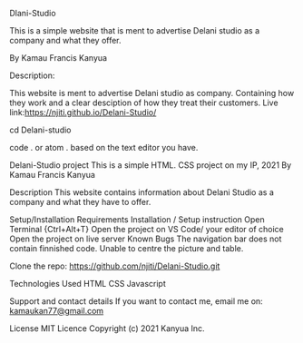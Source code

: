 Dlani-Studio

This is a simple website that is ment to advertise Delani studio as a company and what they offer.

By Kamau Francis Kanyua

Description:

This website is ment to advertise Delani studio as company. Containing how they work and a clear desciption of how they treat their customers.
Live link:https://njiti.github.io/Delani-Studio/


cd Delani-studio

code . or atom . based on the text editor you have.

Delani-Studio project This is a simple HTML. CSS project on my IP, 2021 By Kamau Francis Kanyua

Description This website contains information about Delani Studio as a company and what they have to offer. 

Setup/Installation Requirements Installation / Setup instruction Open Terminal {Ctrl+Alt+T}
Open the project on VS Code/ your editor of choice Open the project on live server Known Bugs The navigation bar does not contain finnished code. Unable to centre the picture and table.

Clone the repo:
https://github.com/njiti/Delani-Studio.git


Technologies Used HTML CSS Javascript 

Support and contact details If you want to contact me, email me on: kamaukan77@gmail.com

License MIT Licence Copyright (c) 2021 Kanyua Inc.

